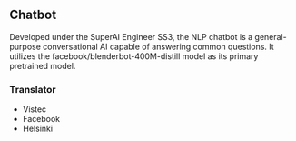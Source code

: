 ## Chatbot 
Developed under the SuperAI Engineer SS3, the NLP chatbot is a general-purpose conversational AI capable of answering common questions. It utilizes the facebook/blenderbot-400M-distill model as its primary pretrained model.

### Translator
* Vistec
* Facebook
* Helsinki
